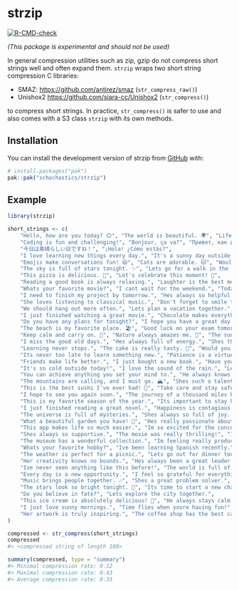 
<!-- README.md is generated from README.Rmd. Please edit that file -->

# strzip

<!-- badges: start -->

[![R-CMD-check](https://github.com/schochastics/strzip/actions/workflows/R-CMD-check.yaml/badge.svg)](https://github.com/schochastics/strzip/actions/workflows/R-CMD-check.yaml)
<!-- badges: end -->

*(This package is experimental and should not be used)*

In general compression utilities such as zip, gzip do not compress short
strings well and often expand them. `strzip` wraps two short string
compression C libraries:

- SMAZ: <https://github.com/antirez/smaz> (`str_compress_raw()`)
- Unishox2 <https://github.com/siara-cc/Unishox2> (`str_compress()`)

to compress short strings. In practice, `str_compress()` is safer to use
and also comes with a S3 class `strzip` with its own methods.

## Installation

You can install the development version of strzip from
[GitHub](https://github.com/) with:

``` r
# install.packages("pak")
pak::pak("schochastics/strzip")
```

## Example

``` r
library(strzip)

short_strings <- c(
    "Hello, how are you today? 😊", "The world is beautiful. 🌍", "Life is full of surprises.",
    "Coding is fun and challenging!", "Bonjour, ça va?", "Привет, как дела?", "Ciao, come stai?",
    "今日は素晴らしい日ですね！", "¡Hola! ¿Cómo estás?",
    "I love learning new things every day.", "It's a sunny day outside. ☀️",
    "Emojis make conversations fun! 😄", "Cats are adorable. 🐱", "Would you like some coffee? ☕",
    "The sky is full of stars tonight. ✨", "Lets go for a walk in the park.", "Do you enjoy traveling? ✈️",
    "This pizza is delicious. 🍕", "Let's celebrate this moment! 🎉",
    "Reading a good book is always relaxing.", "Laughter is the best medicine. 😂",
    "Whats your favorite movie?", "I cant wait for the weekend.", "Today is going to be a good day!",
    "I need to finish my project by tomorrow.", "Hes always so helpful and kind.",
    "She loves listening to classical music.", "Don't forget to smile today! 😊", "Do you enjoy working out?",
    "We should hang out more often.", "Lets plan a vacation together.",
    "I just finished watching a great movie.", "Chocolate makes everything better. 🍫",
    "Do you have any plans for tonight?", "I hope you have a great day!",
    "The beach is my favorite place. 🏖️", "Good luck on your exam tomorrow!",
    "Keep calm and carry on. 💪", "Nature always amazes me. 🌲", "The sunset was breathtaking. 🌅",
    "I miss the good old days.", "Hes always full of energy.", "Shes the smartest person I know.",
    "Learning never stops.", "The cake is really tasty. 🎂", "Would you like to join us for dinner?",
    "Its never too late to learn something new.", "Patience is a virtue.", "Family is everything.",
    "Friends make life better.", "I just bought a new book.", "Have you seen this new show?",
    "It's so cold outside today!", "I love the sound of the rain.", "Lets meet at the café later.",
    "You can achieve anything you set your mind to.", "He always knows how to make people laugh.",
    "The mountains are calling, and I must go. 🏔️", "Shes such a talented artist.",
    "This is the best sushi I've ever had! 🍣", "Take care and stay safe.",
    "I hope to see you again soon.", "The journey of a thousand miles begins with a single step.",
    "This is my favorite season of the year.", "Its important to stay hydrated. 💧",
    "I just finished reading a great novel.", "Happiness is contagious.",
    "The universe is full of mysteries.", "Shes always so full of joy. 🌟",
    "What a beautiful garden you have! 🌻", "Hes really passionate about his work.",
    "This app makes life so much easier.", "Im so excited for the concert! 🎵",
    "Shes always so supportive.", "The movie was really thrilling!", "I love trying new recipes.",
    "The museum has a wonderful collection.", "Im feeling really productive today.",
    "Whats your favorite hobby?", "Ive been learning Spanish recently.",
    "The weather is perfect for a picnic.", "Lets go out for dinner tonight.",
    "Her creativity knows no bounds.", "Hes always been a great leader.",
    "Ive never seen anything like this before!", "The world is full of possibilities.",
    "Every day is a new opportunity.", "I feel so grateful for everything.",
    "Music brings people together. 🎶", "Shes a great problem solver.",
    "The stars look so bright tonight. 🌠", "Its time to start a new chapter.",
    "Do you believe in fate?", "Lets explore the city together.",
    "This ice cream is absolutely delicious! 🍦", "He always stays calm under pressure.",
    "I just love sunny mornings.", "Time flies when youre having fun!",
    "Her artwork is truly inspiring.", "The coffee shop has the best cappuccino. ☕"
)

compressed <- str_compress(short_strings)
compressed
#> <compressed string of length 100>

summary(compressed, type = "summary")
#> Minimal compression rate: 0.12 
#> Maximal compression rate: 0.43 
#> Average compression rate: 0.33
```
